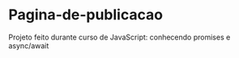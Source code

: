 # Pagina-de-publicacao
Projeto feito durante curso de JavaScript: conhecendo promises e async/await
